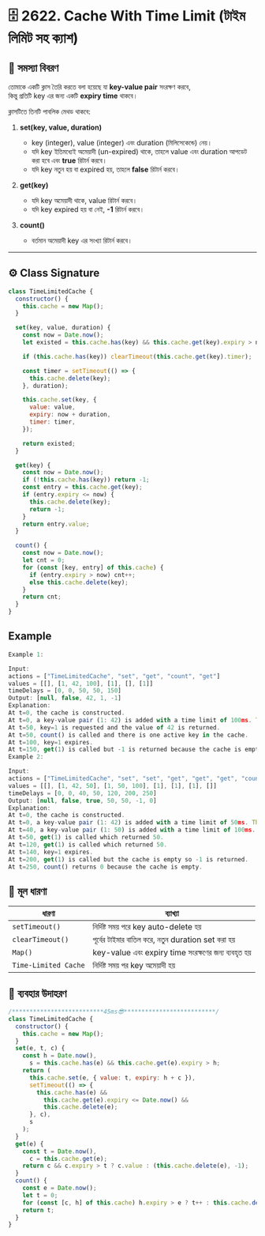 # 🗄️ 2622. Cache With Time Limit (টাইম লিমিট সহ ক্যাশ)

## 🧠 সমস্যা বিবরণ

তোমাকে একটি ক্লাস তৈরি করতে বলা হয়েছে যা **key-value pair** সংরক্ষণ করবে,  
কিন্তু প্রতিটি key এর জন্য একটি **expiry time** থাকবে।

ক্লাসটিতে তিনটি পাবলিক মেথড থাকবে:

1. **set(key, value, duration)**

   - key (integer), value (integer) এবং duration (মিলিসেকেন্ডে) নেয়।
   - যদি key ইতিমধ্যেই অমেয়াদী (un-expired) থাকে, তাহলে value এবং duration আপডেট করা হবে এবং **true** রিটার্ন করবে।
   - যদি key নতুন হয় বা expired হয়, তাহলে **false** রিটার্ন করবে।

2. **get(key)**

   - যদি key অমেয়াদী থাকে, value রিটার্ন করবে।
   - যদি key expired হয় বা নেই, **-1** রিটার্ন করবে।

3. **count()**
   - বর্তমান অমেয়াদী key এর সংখ্যা রিটার্ন করবে।

---

## ⚙️ Class Signature

```js
class TimeLimitedCache {
  constructor() {
    this.cache = new Map();
  }

  set(key, value, duration) {
    const now = Date.now();
    let existed = this.cache.has(key) && this.cache.get(key).expiry > now;

    if (this.cache.has(key)) clearTimeout(this.cache.get(key).timer);

    const timer = setTimeout(() => {
      this.cache.delete(key);
    }, duration);

    this.cache.set(key, {
      value: value,
      expiry: now + duration,
      timer: timer,
    });

    return existed;
  }

  get(key) {
    const now = Date.now();
    if (!this.cache.has(key)) return -1;
    const entry = this.cache.get(key);
    if (entry.expiry <= now) {
      this.cache.delete(key);
      return -1;
    }
    return entry.value;
  }

  count() {
    const now = Date.now();
    let cnt = 0;
    for (const [key, entry] of this.cache) {
      if (entry.expiry > now) cnt++;
      else this.cache.delete(key);
    }
    return cnt;
  }
}
```

## Example

```js
Example 1:

Input:
actions = ["TimeLimitedCache", "set", "get", "count", "get"]
values = [[], [1, 42, 100], [1], [], [1]]
timeDelays = [0, 0, 50, 50, 150]
Output: [null, false, 42, 1, -1]
Explanation:
At t=0, the cache is constructed.
At t=0, a key-value pair (1: 42) is added with a time limit of 100ms. The value doesn't exist so false is returned.
At t=50, key=1 is requested and the value of 42 is returned.
At t=50, count() is called and there is one active key in the cache.
At t=100, key=1 expires.
At t=150, get(1) is called but -1 is returned because the cache is empty.
Example 2:

Input:
actions = ["TimeLimitedCache", "set", "set", "get", "get", "get", "count"]
values = [[], [1, 42, 50], [1, 50, 100], [1], [1], [1], []]
timeDelays = [0, 0, 40, 50, 120, 200, 250]
Output: [null, false, true, 50, 50, -1, 0]
Explanation:
At t=0, the cache is constructed.
At t=0, a key-value pair (1: 42) is added with a time limit of 50ms. The value doesn't exist so false is returned.
At t=40, a key-value pair (1: 50) is added with a time limit of 100ms. A non-expired value already existed so true is returned and the old value was overwritten.
At t=50, get(1) is called which returned 50.
At t=120, get(1) is called which returned 50.
At t=140, key=1 expires.
At t=200, get(1) is called but the cache is empty so -1 is returned.
At t=250, count() returns 0 because the cache is empty.
```

## 🧠 মূল ধারণা

| ধারণা                | ব্যাখ্যা                                            |
| -------------------- | --------------------------------------------------- |
| `setTimeout()`       | নির্দিষ্ট সময় পরে key auto-delete হয়                |
| `clearTimeout()`     | পূর্বের টাইমার বাতিল করে, নতুন duration set করা হয়  |
| `Map()`              | key-value এবং expiry time সংরক্ষণের জন্য ব্যবহৃত হয় |
| `Time-Limited Cache` | নির্দিষ্ট সময় পর key অমেয়াদী হয়                    |

## 🧰 ব্যবহার উদাহরণ

```js
/**************************45ms😎**************************/
class TimeLimitedCache {
  constructor() {
    this.cache = new Map();
  }
  set(e, t, c) {
    const h = Date.now(),
      s = this.cache.has(e) && this.cache.get(e).expiry > h;
    return (
      this.cache.set(e, { value: t, expiry: h + c }),
      setTimeout(() => {
        this.cache.has(e) &&
          this.cache.get(e).expiry <= Date.now() &&
          this.cache.delete(e);
      }, c),
      s
    );
  }
  get(e) {
    const t = Date.now(),
      c = this.cache.get(e);
    return c && c.expiry > t ? c.value : (this.cache.delete(e), -1);
  }
  count() {
    const e = Date.now();
    let t = 0;
    for (const [c, h] of this.cache) h.expiry > e ? t++ : this.cache.delete(c);
    return t;
  }
}
```
